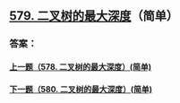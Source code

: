 ## [579. 二叉树的最大深度](https://leetcode-cn.com/problems/merge-two-sorted-lists/)（简单）





### 答案：



#### [上一题（578. 二叉树的最大深度）(简单)](https://github.com/sdwwld/leetCode/blob/master/src/main/java/com/wld/java/leetcode/leetCode0578.md)

#### [下一题（580. 二叉树的最大深度）(简单)](https://github.com/sdwwld/leetCode/blob/master/src/main/java/com/wld/java/leetcode/leetCode0580.md)